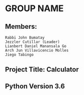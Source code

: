 # **GROUP NAME**
## **Members:** 
```
Rabbi John Bumatay 
Jezzler Cutillar (Leader)
Lianbert Daniel Manansala Go 
Arch Jun Villavicencio Molles
Jiego Tabingo
```

##
## **Project Title: Calculator**
## 

## **Python Version 3.6** 
